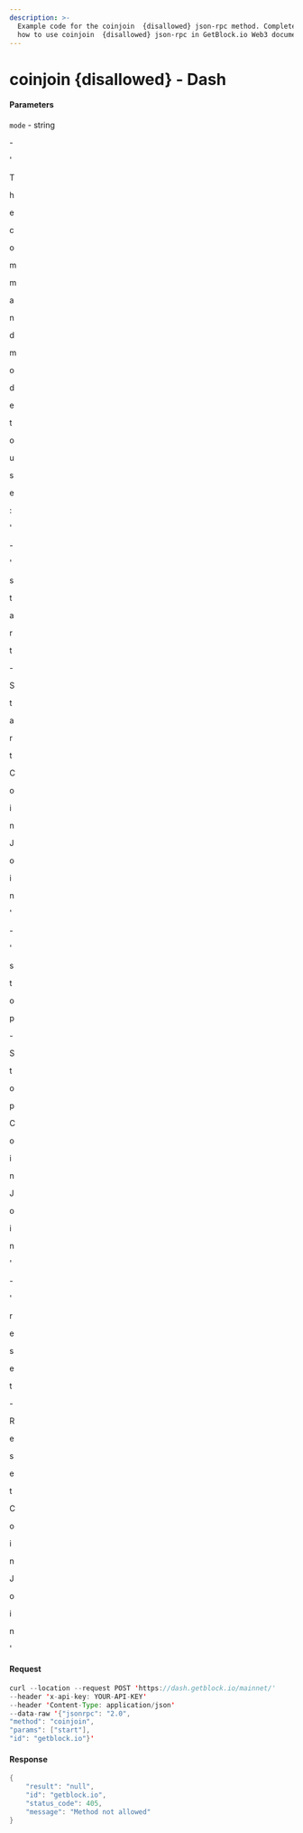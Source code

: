 ```yaml
---
description: >-
  Example code for the coinjoin  {disallowed} json-rpc method. Сomplete guide on
  how to use coinjoin  {disallowed} json-rpc in GetBlock.io Web3 documentation.
---
```


# coinjoin {disallowed} - Dash

#### Parameters

`mode` - string

\-

'

T

h

e

c

o

m

m

a

n

d

m

o

d

e

t

o

u

s

e

:

'

\-

'

s

t

a

r

t

\-

S

t

a

r

t

C

o

i

n

J

o

i

n

'

\-

'

s

t

o

p

\-

S

t

o

p

C

o

i

n

J

o

i

n

'

\-

'

r

e

s

e

t

\-

R

e

s

e

t

C

o

i

n

J

o

i

n

'

#### Request

```java
curl --location --request POST 'https://dash.getblock.io/mainnet/' 
--header 'x-api-key: YOUR-API-KEY' 
--header 'Content-Type: application/json' 
--data-raw '{"jsonrpc": "2.0",
"method": "coinjoin",
"params": ["start"],
"id": "getblock.io"}'
```

#### Response

```java
{
    "result": "null",
    "id": "getblock.io",
    "status_code": 405,
    "message": "Method not allowed"
}
```
